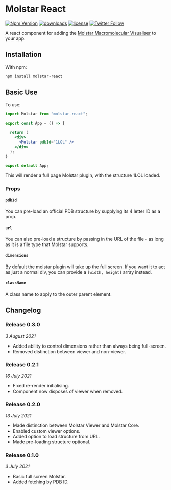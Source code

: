 # Molstar React

[![Npm Version](https://img.shields.io/npm/v/molstar-react.svg)][npm_url]
[![downloads](https://img.shields.io/npm/dt/molstar-react.svg)][npm_url]
[![license](https://img.shields.io/npm/l/molstar-react.svg)][npm_url]
[![Twitter Follow](https://img.shields.io/twitter/follow/samirelanduk)](https://twitter.com/samirelanduk)

[npm_url]: https://www.npmjs.org/package/molstar-react

A react component for adding the [Molstar Macromolecular Visualiser](https://github.com/molstar/molstar) to your app.

## Installation

With npm:

```bash
npm install molstar-react
```

## Basic Use

To use:

```jsx
import Molstar from "molstar-react";

export const App = () => {

  return (
    <div>
      <Molstar pdbId="1LOL" />
    </div>
  );
}

export default App;
```

This will render a full page Molstar plugin, with the structure 1LOL loaded.

### Props

#### `pdbId`

You can pre-load an official PDB structure by supplying its 4 letter ID as a prop.

#### `url`

You can also pre-load a structure by passing in the URL of the file - as long as it is a file type that Molstar supports.

#### `dimensions`

By default the molstar plugin will take up the full screen. If you want it to act as just a normal div, you can provide a `[width, height]` array instead.

#### `className`

A class name to apply to the outer parent element.

## Changelog

### Release 0.3.0

*3 August 2021*

- Added ability to control dimensions rather than always being full-screen.
- Removed distinction between viewer and non-viewer.

### Release 0.2.1

*16 July 2021*

- Fixed re-render initialising.
- Component now disposes of viewer when removed.

### Release 0.2.0

*13 July 2021*

- Made distinction between Molstar Viewer and Molstar Core.
- Enabled custom viewer options.
- Added option to load structure from URL.
- Made pre-loading structure optional.

### Release 0.1.0

*3 July 2021*

- Basic full screen Molstar.
- Added fetching by PDB ID.